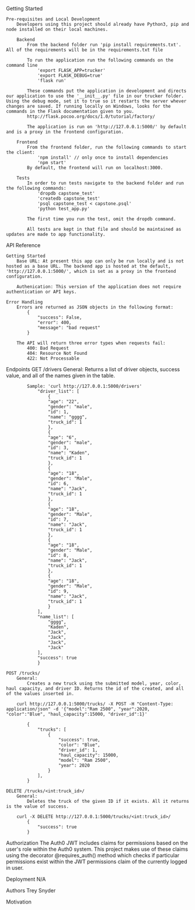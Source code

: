 Getting Started

    Pre-requisites and Local Development
        Developers using this project should already have Python3, pip and node installed on their local machines.

        Backend
            From the backend folder run 'pip install requirements.txt'. All of the requirements will be in the requirements.txt file

            To run the application run the following commands on the command line
                'export FLASK_APP=trucker'
                'export FLASK_DEBUG=true'
                'flask run'

            These commands put the application in development and directs our application to use the '__init__.py' file in our trucker folder. Using the debug mode, set it to true so it restarts the server whever changes are saved. If running locally on Windows, looks for the commands in the Flask documentation given to you.
            http://flask.pocoo.org/docs/1.0/tutorial/factory/

            The application is run on 'http://127.0.0.1:5000/' by default and is a proxy in the frontend configuration.

        Frontend
            From the frontend folder, run the following commands to start the client:
                'npm install' // only once to install dependencies
                'npm start'
            By default, the frontend will run on localhost:3000.

        Tests
            In order to run tests navigate to the backend folder and run the following commands:
                'dropdb capstone_test'
                'createdb capstone_test'
                'psql capstone_test < capstone.psql'
                'python test_app.py'

            The first time you run the test, omit the dropdb command.

            All tests are kept in that file and should be maintained as updates are made to app functionality.

API Reference

    Getting Started
        Base URL: At present this app can only be run locally and is not hosted as a base URL. The backend app is hosted at the default, 'http://127.0.0.1:5000/', which is set as a proxy in the frontend configuration.

        Authenication: This version of the application does not require authentication or API keys.

    Error Handling
        Errors are returned as JSON objects in the following format:
            {
                "success": False,
                "error": 400,
                "message": "bad request"
            }

        The API will return three error types when requests fail:
            400: Bad Request
            404: Resource Not Found
            422: Not Processable

Endpoints
GET /drivers
General:
Returns a list of driver objects, success value, and all of the names given in the table.

            Sample: 'curl http://127.0.0.1:5000/drivers'
                "driver_list": [
                    {
                    "age": "22",
                    "gender": "male",
                    "id": 1,
                    "name": "gggg",
                    "truck_id": 1
                    },
                    {
                    "age": "6",
                    "gender": "male",
                    "id": 3,
                    "name": "Kaden",
                    "truck_id": 1
                    },
                    {
                    "age": "18",
                    "gender": "Male",
                    "id": 6,
                    "name": "Jack",
                    "truck_id": 1
                    },
                    {
                    "age": "18",
                    "gender": "Male",
                    "id": 7,
                    "name": "Jack",
                    "truck_id": 1
                    },
                    {
                    "age": "18",
                    "gender": "Male",
                    "id": 8,
                    "name": "Jack",
                    "truck_id": 1
                    },
                    {
                    "age": "18",
                    "gender": "Male",
                    "id": 9,
                    "name": "Jack",
                    "truck_id": 1
                    }
                ],
                "name_list": [
                    "gggg",
                    "Kaden",
                    "Jack",
                    "Jack",
                    "Jack",
                    "Jack"
                ],
                "success": true
                }

    POST /trucks/
        General:
            Creates a new truck using the submitted model, year, color, haul capacity, and driver ID. Returns the id of the created, and all of the values inserted in.

        curl http://127.0.0.1:5000/trucks/ -X POST -H "Content-Type: application/json" -d '{"model":"Ram 2500", "year":2020, "color":"Blue", "haul_capacity":15000, "driver_id":1}'

            {
                "trucks": [
                    {
                        "success": true,
                        "color": "Blue",
                        "driver_id": 1,
                        "haul_capacity": 15000,
                        "model": "Ram 2500",
                        "year": 2020
                    }
                ],
            }

    DELETE /trucks/<int:truck_id>/
        General:
            Deletes the truck of the given ID if it exists. All it returns is the value of success.

        curl -X DELETE http://127.0.0.1:5000/trucks/<int:truck_id>/
            {
                "success": true
            }

Authorization
    The Auth0 JWT includes claims for permissions based on the user's role within the Auth0 system. This project makes use of these claims using the decorator @requires_auth() method which checks if particular permissions exist within the JWT permissions claim of the currently logged in user.

Deployment N/A

Authors
Trey Snyder

Motivation
    
